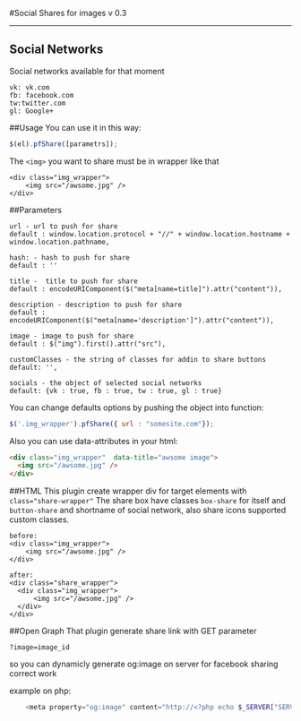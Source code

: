 #Social Shares for images v 0.3


----------
## Social Networks
Social networks available for that moment
```
vk: vk.com
fb: facebook.com
tw:twitter.com
gl: Google+
```
##Usage
You can use it in this way:
```javascript
$(el).pfShare([parametrs]);
```
The `<img>` you want to share must be in wrapper like that
```
<div class="img_wrapper">
    <img src="/awsome.jpg" />
</div>
```
##Parameters

    url - url to push for share
    default : window.location.protocol + "//" + window.location.hostname + window.location.pathname, 
    
    hash: - hash to push for share
    default : '' 
    
    title -  title to push for share
    default : encodeURIComponent($("meta[name=title]").attr("content")),
    
    description - description to push for share
    default : encodeURIComponent($("meta[name='description']").attr("content")),
    
    image - image to push for share 
    default : $("img").first().attr("src"), 
   
    customClasses - the string of classes for addin to share buttons 
    default: '',
    
    socials - the object of selected social networks
    default: {vk : true, fb : true, tw : true, gl : true}




You can change defaults options by pushing the object into function:
```javascript
$('.img_wrapper').pfShare({ url : "somesite.com"});
```
Also you can use data-attributes in your html:
```html
<div class="img_wrapper"  data-title="awsome image">
  <img src="/awsome.jpg" />
</div>
```

##HTML
This plugin create wrapper div for  target elements with `class="share-wrapper"`
The share box have classes `box-share` for itself  and `button-share` and shortname of social network, also share icons supported custom classes.


```plaintext
before:
<div class="img_wrapper">
    <img src="/awsome.jpg" />
</div>

after:
<div class="share_wrapper">
  <div class="img_wrapper">
      <img src="/awsome.jpg" />
  </div>
</div>
```
##Open Graph
That plugin generate share link with GET parameter 
```
?image=image_id
```

so you can dynamicly generate og:image on server for facebook sharing correct work

example on php:
```php
    <meta property="og:image" content="http://<?php echo $_SERVER['SERVER_NAME'] ?>/assets/img/image-<?php echo $_GET['image']; ?>.jpg" />
```
